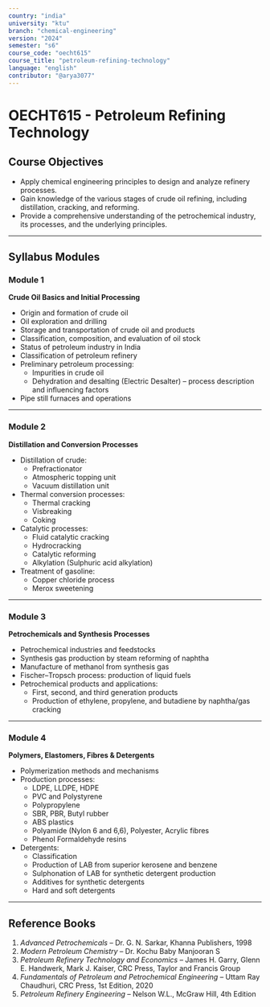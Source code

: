 ```yaml
---
country: "india"
university: "ktu"
branch: "chemical-engineering"
version: "2024"
semester: "s6"
course_code: "oecht615"
course_title: "petroleum-refining-technology"
language: "english"
contributor: "@arya3077"
---
```


# OECHT615 - Petroleum Refining Technology

## Course Objectives

- Apply chemical engineering principles to design and analyze refinery processes.  
- Gain knowledge of the various stages of crude oil refining, including distillation, cracking, and reforming.  
- Provide a comprehensive understanding of the petrochemical industry, its processes, and the underlying principles.

---

## Syllabus Modules

### Module 1  
**Crude Oil Basics and Initial Processing**  
- Origin and formation of crude oil  
- Oil exploration and drilling  
- Storage and transportation of crude oil and products  
- Classification, composition, and evaluation of oil stock  
- Status of petroleum industry in India  
- Classification of petroleum refinery  
- Preliminary petroleum processing:  
  - Impurities in crude oil  
  - Dehydration and desalting (Electric Desalter) – process description and influencing factors  
- Pipe still furnaces and operations  

---

### Module 2  
**Distillation and Conversion Processes**  
- Distillation of crude:  
  - Prefractionator  
  - Atmospheric topping unit  
  - Vacuum distillation unit  
- Thermal conversion processes:  
  - Thermal cracking  
  - Visbreaking  
  - Coking  
- Catalytic processes:  
  - Fluid catalytic cracking  
  - Hydrocracking  
  - Catalytic reforming  
  - Alkylation (Sulphuric acid alkylation)  
- Treatment of gasoline:  
  - Copper chloride process  
  - Merox sweetening  

---

### Module 3  
**Petrochemicals and Synthesis Processes**  
- Petrochemical industries and feedstocks  
- Synthesis gas production by steam reforming of naphtha  
- Manufacture of methanol from synthesis gas  
- Fischer–Tropsch process: production of liquid fuels  
- Petrochemical products and applications:  
  - First, second, and third generation products  
  - Production of ethylene, propylene, and butadiene by naphtha/gas cracking  

---

### Module 4  
**Polymers, Elastomers, Fibres & Detergents**  
- Polymerization methods and mechanisms  
- Production processes:  
  - LDPE, LLDPE, HDPE  
  - PVC and Polystyrene  
  - Polypropylene  
  - SBR, PBR, Butyl rubber  
  - ABS plastics  
  - Polyamide (Nylon 6 and 6,6), Polyester, Acrylic fibres  
  - Phenol Formaldehyde resins  
- Detergents:  
  - Classification  
  - Production of LAB from superior kerosene and benzene  
  - Sulphonation of LAB for synthetic detergent production  
  - Additives for synthetic detergents  
  - Hard and soft detergents  

---

## Reference Books

1. *Advanced Petrochemicals* – Dr. G. N. Sarkar, Khanna Publishers, 1998  
2. *Modern Petroleum Chemistry* – Dr. Kochu Baby Manjooran S  
3. *Petroleum Refinery Technology and Economics* – James H. Garry, Glenn E. Handwerk, Mark J. Kaiser, CRC Press, Taylor and Francis Group  
4. *Fundamentals of Petroleum and Petrochemical Engineering* – Uttam Ray Chaudhuri, CRC Press, 1st Edition, 2020  
5. *Petroleum Refinery Engineering* – Nelson W.L., McGraw Hill, 4th Edition  
